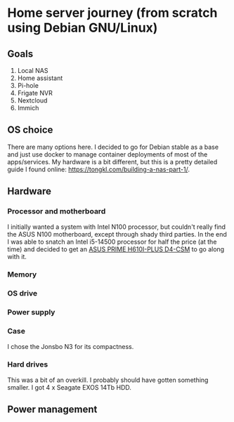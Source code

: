 # Home server journey (from scratch using Debian GNU/Linux)

## Goals
1. Local NAS
2. Home assistant
3. Pi-hole
4. Frigate NVR
5. Nextcloud
6. Immich

## OS choice
There are many options here. I decided to go for Debian stable as a base and just use docker to manage container deployments of most of the apps/services. My hardware is a bit different, but this is a pretty detailed guide I found online: https://tongkl.com/building-a-nas-part-1/.

## Hardware

### Processor and motherboard
I initially wanted a system with Intel N100 processor, but couldn't really find the ASUS N100 motherboard, except through shady third parties.
In the end I was able to snatch an Intel i5-14500 processor for half the price (at the time) and decided to get an [ASUS PRIME H610I-PLUS D4-CSM](https://www.asus.com/us/motherboards-components/motherboards/prime/prime-h610i-plus-d4-csm/) to go along with it.

### Memory

### OS drive

### Power supply

### Case
I chose the Jonsbo N3 for its compactness.

### Hard drives
This was a bit of an overkill. I probably should have gotten something smaller. I got 4 x Seagate EXOS 14Tb HDD.

## Power management
